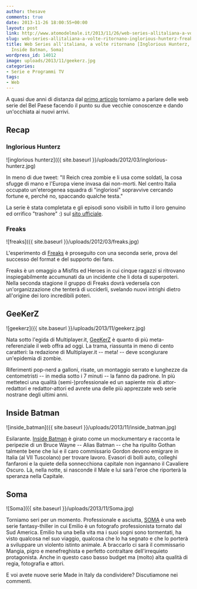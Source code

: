 ```yaml
---
author: thesave
comments: true
date: 2013-11-26 18:00:55+00:00
layout: post
link: http://www.atomodelmale.it/2013/11/26/web-series-allitaliana-a-volte-ritornano-inglorious-hunterz-freaks-geekerz-inside-batman-soma/
slug: web-series-allitaliana-a-volte-ritornano-inglorious-hunterz-freaks-geekerz-inside-batman-soma
title: Web Series all'italiana, a volte ritornano [Inglorious Hunterz, Freaks, GeeKerZ,
  Inside Batman, Soma]
wordpress_id: 14012
image: uploads/2013/11/geekerz.jpg
categories:
- Serie e Programmi TV
tags:
- Web
---
```


A quasi due anni di distanza dal [primo articolo](/2012/03/31/web-series-allitaliana-prodotti-doc-garantiti-inglorious-hunters-e-freaks.html) torniamo a parlare delle web serie del Bel Paese facendo il punto su due vecchie conoscenze e dando un'occhiata ai nuovi arrivi.

## Recap

### Inglorious Hunterz

![inglorious hunterz]({{ site.baseurl }}/uploads/2012/03/inglorious-hunterz.jpg)

In meno di due tweet: "Il Reich crea zombie e li usa come soldati, la cosa sfugge di mano e l'Europa viene invasa dai non-morti. Nel centro Italia occupato un'eterogenea squadra di "ingloriosi" sopravvive cercando fortune e, perché no, spaccando qualche testa."

La serie è stata completata e gli episodi sono visibili in tutto il loro genuino ed orrifico "trashore" :) sul [sito ufficiale](http://www.inglorioushunterz.com/).

### Freaks

![freaks]({{ site.baseurl }}/uploads/2012/03/freaks.jpg)

L'esperimento di [Freaks](http://www.freakstheseries.com/) è proseguito con una seconda serie, prova del successo del format e del supporto dei fans.

Freaks è un omaggio a Misfits ed Heroes in cui cin­que ragazzi si ritro­vano inspie­ga­bil­mente accu­mu­nati da un inci­dente che li dota di superpoteri. Nella seconda stagione il gruppo di Freaks dovrà vedersela con un'organizzazione che tenterà di ucciderli, svelando nuovi intrighi dietro all'origine dei loro incredibili poteri.

## GeeKerZ

![geekerz]({{ site.baseurl }}/uploads/2013/11/geekerz.jpg)

Nata sotto l'egida di Multiplayer.it, [GeeKerZ](http://www.geekerz.it/) è quanto di più meta-referenziale il web offra ad oggi. La trama, riassunta in meno di cento caratteri: la redazione di Multiplayer.it -- meta! -- deve scongiurare un'epidemia di zombie.

Riferimenti pop-nerd a galloni, risate, un montaggio serrato e lunghezze da centometristi -- in media sotto i 7 minuti -- la fanno da padrone. In più metteteci una qualità (semi-)professionale ed un sapiente mix di attor-redattori e redattor-attori ed avrete una delle più apprezzate web serie nostrane degli ultimi anni.

## Inside Batman

![inside_batman]({{ site.baseurl }}/uploads/2013/11/inside_batman.jpg)

Esilarante. [Inside Batman](http://www.youtube.com/user/InsideBatman) è girato come un mockumentary e racconta le peripezie di un Bruce Wayne -- Alias Batman -- che ha ripulito Gothan talmente bene che lui e il caro commissario Gordon devono emigrare in Italia (al VII Tuscolano) per trovare lavoro. Evasori di bolli auto, colleghi fanfaroni e la quiete della sonnecchiona capitale non ingannano il Cavaliere Oscuro. Là, nella notte, si nasconde il Male e lui sarà l'eroe che riporterà la speranza nella Capitale.

## Soma

![Soma]({{ site.baseurl }}/uploads/2013/11/Soma.jpg)

Torniamo seri per un momento. Professionale e asciutta, [SOMA](http://www.youtube.com/somalaserie) è una web serie fantasy-thiller in cui Emilio è un fotografo professionista tornato dal Sud America. Emilio ha una bella vita ma i suoi sogni sono tormentati, ha visto qualcosa nel suo viaggio, qualcosa che lo ha segnato e che lo porterà a sviluppare un violento istinto animale. A braccarlo ci sarà il commissario Mangia, pigro e menefreghista e perfetto contraltare dell'irrequieto protagonista. Anche in questo caso basso budget ma (molto) alta qualità di regia, fotografia e attori.

E voi avete nuove serie Made in Italy da condividere? Discutiamone nei commenti.
